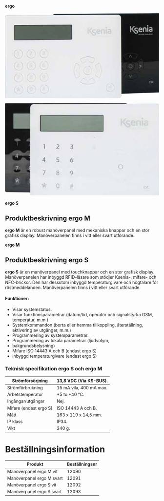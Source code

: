 **ergo**

![](_page_0_Picture_2.jpeg)

![](_page_0_Picture_3.jpeg)

**ergo S**

## Produktbeskrivning **ergo M**

**ergo M** är en robust manöverpanel med mekaniska knappar och en stor grafisk display. Manöverpanelen finns i vitt eller svart utförande.

**ergo M**

## Produktbeskrivning **ergo S**

**ergo S** är en manöverpanel med touchknappar och en stor grafisk display. Manöverpanelen har inbyggd RFID-läsare som stödjer Ksenia-, mifare- och NFC-brickor. Den har dessutom inbyggd temperaturgivare och högtalare för röstmeddelanden. Manöverpanelen finns i vitt eller svart utförande.

#### Funktioner:

- Visar systemstatus.
- Visar funktionsparametrar (datum/tid, operatör och signalstyrka GSM, temperatur, m.m.)
- Systemkommandon (borta eller hemma tillkoppling, återställning, aktivering av utgångar, m.m.)
- Programmering av systemparametrar.
- Programmering av lokala parametrar (ljudvolym,
- bakgrundsbelysning)
- Mifare ISO 14443 A och B (endast ergo S)
- inbyggd temperaturgivare (endast ergo S)

### Teknisk specifikation **ergo S** och **ergo M**

| Strömförsörjning       | 13,8 VDC (Via KS-BUS).  |
|------------------------|-------------------------|
| Strömförbrukning       | 15 mA vila, 400 mA max. |
| Arbetstemperatur       | +5 to +40 °C.           |
| Ingångar/utgångar      | Nej.                    |
| Mifare (endast ergo S) | ISO 14443 A och B.      |
| Mått                   | 163 x 119 x 14,5 mm.    |
| IP klass               | IP34.                   |
| Vikt                   | 240 g.                  |

# Beställningsinformation

| Produkt                   | Beställningsnr |
|---------------------------|----------------|
| Manöverpanel ergo M vit   | 12090          |
| Manöverpanel ergo M svart | 12091          |
| Manöverpanel ergo S vit   | 12092          |
| Manöverpanel ergo S svart | 12093          |